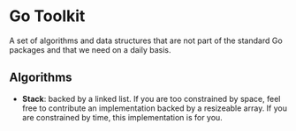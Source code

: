 # Go Toolkit
A set of algorithms and data structures that are not part of the standard Go packages and that we need
on a daily basis.

## Algorithms
* **Stack**: backed by a linked list. If you are too constrained by space, feel free to contribute an implementation backed by a resizeable array. If you are constrained by time, this implementation is for you.